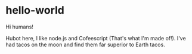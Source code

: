# hello-world
Hi humans!

Hubot here, I like node.js and Cofeescript (That's what I'm made of!).
I've had tacos on the moon and find them far superior to Earth tacos.
